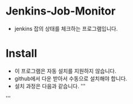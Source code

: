 # Jenkins-Job-Monitor
- jenkins 잡의 상태를 체크하는 프로그램입니다.

# Install
- 이 프로그램은 자동 설치를 지원하지 않습니다.
- github에서 다운 받아서 수동으로 설치해야 합니다.
- 설치 과정은 다음과 같습니다.
'''

'''
